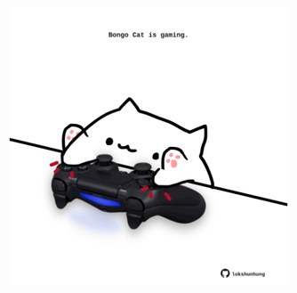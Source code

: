 <!-- built at 24/10/2025, 05:00:41 UTC -->
<p align="center">
  <img width="500" height="500" src="./ReadmeImage.svg">
</p>
